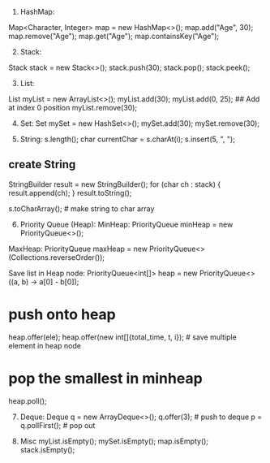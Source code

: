 1. HashMap:

Map<Character, Integer> map = new HashMap<>();
map.add("Age", 30);
map.remove("Age");
map.get("Age");
map.containsKey("Age");

2. Stack: 

Stack<Character> stack = new Stack<>();
stack.push(30);
stack.pop();
stack.peek();

3. List:

List<Integer> myList = new ArrayList<>();
myList.add(30);
myList.add(0, 25); ## Add at index 0 position
myList.remove(30);

4. Set:
Set<Integer> mySet = new HashSet<>();
mySet.add(30);
mySet.remove(30);

5. String:
s.length();
char currentChar = s.charAt(i);
s.insert(5, ", ");

## create String
StringBuilder result = new StringBuilder();
for (char ch : stack) {
    result.append(ch);
}
result.toString();

s.toCharArray(); # make string to char array

6. Priority Queue (Heap):
MinHeap:
PriorityQueue<Integer> minHeap = new PriorityQueue<>();

MaxHeap:
PriorityQueue<Integer> maxHeap = new PriorityQueue<>(Collections.reverseOrder());

Save list in Heap node:
PriorityQueue<int[]> heap = new PriorityQueue<>((a, b) -> a[0] - b[0]);

# push onto heap 
heap.offer(ele);
heap.offer(new int[]{total_time, t, i}); # save multiple element in heap node

# pop the smallest in minheap
heap.poll();

7. Deque:
Deque<int> q = new ArrayDeque<>();
q.offer(3); # push to deque
p = q.pollFirst(); # pop out

100. Misc
myList.isEmpty();
mySet.isEmpty();
map.isEmpty();
stack.isEmpty();